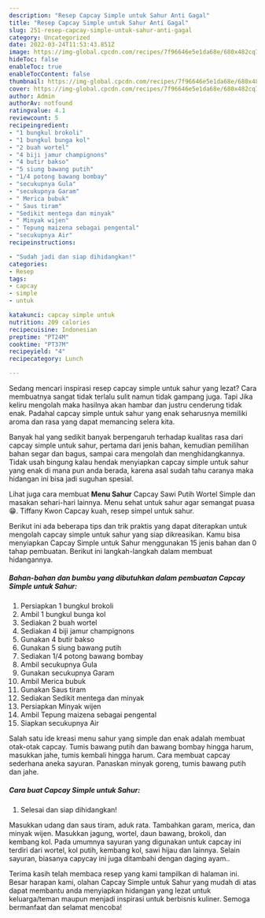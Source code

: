 ```yaml
---
description: "Resep Capcay Simple untuk Sahur Anti Gagal"
title: "Resep Capcay Simple untuk Sahur Anti Gagal"
slug: 251-resep-capcay-simple-untuk-sahur-anti-gagal
category: Uncategorized
date: 2022-03-24T11:53:43.851Z
image: https://img-global.cpcdn.com/recipes/7f96646e5e1da68e/680x482cq70/capcay-simple-untuk-sahur-foto-resep-utama.jpg
hideToc: false
enableToc: true
enableTocContent: false
thumbnail: https://img-global.cpcdn.com/recipes/7f96646e5e1da68e/680x482cq70/capcay-simple-untuk-sahur-foto-resep-utama.jpg
cover: https://img-global.cpcdn.com/recipes/7f96646e5e1da68e/680x482cq70/capcay-simple-untuk-sahur-foto-resep-utama.jpg
author: Admin
authorAv: notfound
ratingvalue: 4.1
reviewcount: 5
recipeingredient:
- "1 bungkul brokoli"
- "1 bungkul bunga kol"
- "2 buah wortel"
- "4 biji jamur champignons"
- "4 butir bakso"
- "5 siung bawang putih"
- "1/4 potong bawang bombay"
- "secukupnya Gula"
- "secukupnya Garam"
- " Merica bubuk"
- " Saus tiram"
- "Sedikit mentega dan minyak"
- " Minyak wijen"
- " Tepung maizena sebagai pengental"
- "secukupnya Air"
recipeinstructions:

- "Sudah jadi dan siap dihidangkan!"
categories:
- Resep
tags:
- capcay
- simple
- untuk

katakunci: capcay simple untuk 
nutrition: 209 calories
recipecuisine: Indonesian
preptime: "PT24M"
cooktime: "PT37M"
recipeyield: "4"
recipecategory: Lunch

---
```



Sedang mencari inspirasi resep capcay simple untuk sahur yang lezat? Cara membuatnya sangat tidak terlalu sulit namun tidak gampang juga. Tapi Jika keliru mengolah maka hasilnya akan hambar dan justru cenderung tidak enak. Padahal capcay simple untuk sahur yang enak seharusnya memiliki aroma dan rasa yang dapat memancing selera kita.


Banyak hal yang sedikit banyak berpengaruh terhadap kualitas rasa dari capcay simple untuk sahur, pertama dari jenis bahan, kemudian pemilihan bahan segar dan bagus, sampai cara mengolah dan menghidangkannya. Tidak usah bingung kalau hendak menyiapkan capcay simple untuk sahur yang enak di mana pun anda berada, karena asal sudah tahu caranya maka hidangan ini bisa jadi suguhan spesial.

Lihat juga cara membuat **Menu Sahur** Capcay Sawi Putih Wortel Simple dan masakan sehari-hari lainnya. Menu sehat untuk sahur agar semangat puasa 😁. Tiffany Kwon Capcay kuah, resep simpel untuk sahur.


Berikut ini ada beberapa tips dan trik praktis yang dapat diterapkan untuk mengolah capcay simple untuk sahur yang siap dikreasikan. Kamu bisa menyiapkan Capcay Simple untuk Sahur menggunakan 15 jenis bahan dan 0 tahap pembuatan. Berikut ini langkah-langkah dalam membuat hidangannya.

<!--inarticleads1-->

##### Bahan-bahan dan bumbu yang dibutuhkan dalam pembuatan Capcay Simple untuk Sahur:

1. Persiapkan 1 bungkul brokoli
1. Ambil 1 bungkul bunga kol
1. Sediakan 2 buah wortel
1. Sediakan 4 biji jamur champignons
1. Gunakan 4 butir bakso
1. Gunakan 5 siung bawang putih
1. Sediakan 1/4 potong bawang bombay
1. Ambil secukupnya Gula
1. Gunakan secukupnya Garam
1. Ambil  Merica bubuk
1. Gunakan  Saus tiram
1. Sediakan Sedikit mentega dan minyak
1. Persiapkan  Minyak wijen
1. Ambil  Tepung maizena sebagai pengental
1. Siapkan secukupnya Air


Salah satu ide kreasi menu sahur yang simple dan enak adalah membuat otak-otak capcay. Tumis bawang putih dan bawang bombay hingga harum, masukkan jahe, tumis kembali hingga harum. Cara membuat capcay sederhana aneka sayuran. Panaskan minyak goreng, tumis bawang putih dan jahe. 

<!--inarticleads2-->

##### Cara buat Capcay Simple untuk Sahur:


1. Selesai dan siap dihidangkan!

Masukkan udang dan saus tiram, aduk rata. Tambahkan garam, merica, dan minyak wijen. Masukkan jagung, wortel, daun bawang, brokoli, dan kembang kol. Pada umumnya sayuran yang digunakan untuk capcay ini terdiri dari wortel, kol putih, kembang kol, sawi hijau dan lainnya. Selain sayuran, biasanya capycay ini juga ditambahi dengan daging ayam.. 

Terima kasih telah membaca resep yang kami tampilkan di halaman ini. Besar harapan kami, olahan Capcay Simple untuk Sahur yang mudah di atas dapat membantu anda menyiapkan hidangan yang lezat untuk keluarga/teman maupun menjadi inspirasi untuk berbisnis kuliner. Semoga bermanfaat dan selamat mencoba!
